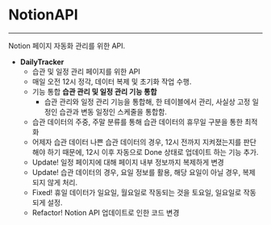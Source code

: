 # NotionAPI
---
Notion 페이지 자동화 관리를 위한 API.

- **DailyTracker**
  - 습관 및 일정 관리 페이지를 위한 API
  - 매일 오전 12시 정각, 데이터 복제 및 초기화 작업 수행.
  - 기능 통합 **습관 관리 및 일정 관리 기능 통합**
    - 습관 관리와 일정 관리 기능을 통합해, 한 테이블에서 관리, 사실상 고정 일정인 습관과 변동 일정인 스케줄을 통합함.
  - 습관 데이터의 주중, 주말 분류를 통해 습관 데이터의 휴무일 구분을 통한 최적화
  - 어제자 습관 데이터 나쁜 습관 데이터의 경우, 12시 전까지 지켜졌는지를 판단해야 하기 때문에, 12시 이후 자동으로 Done 상태로 업데이트 하는 기능 추가.
  - Update! 일정 페이지에 대해 페이지 내부 정보까지 복제하게 변경
  - Update! 습관 데이터의 경우, 요일 정보를 활용, 해당 요일이 아닐 경우, 복제 되지 않게 처리.
  - Fixed! 휴일 데이터가 일요일, 월요일로 작동되는 것을 토요일, 일요일로 작동되게 설정.
  - Refactor! Notion API 업데이트로 인한 코드 변경